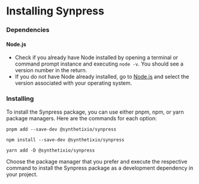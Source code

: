 # Installing Synpress

### Dependencies

#### Node.js

* Check if you already have Node installed by opening a terminal or command prompt instance and executing `node -v`. You should see a version number in the return.
* If you do not have Node already installed, go to [Node.js](https://nodejs.org/en/download) and select the version associated with your operating system.

### Installing <a href="#installing" id="installing"></a>

To install the Synpress package, you can use either pnpm, npm, or yarn package managers. Here are the commands for each option:

```
pnpm add --save-dev @synthetixio/synpress
```

```
npm install --save-dev @synthetixio/synpress
```

```
yarn add -D @synthetixio/synpress
```

Choose the package manager that you prefer and execute the respective command to install the Synpress package as a development dependency in your project.
